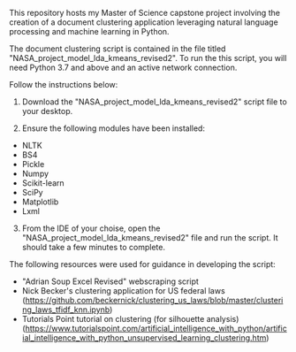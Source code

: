 This repository hosts my Master of Science capstone project involving the creation of a document clustering application leveraging natural language processing and machine learning in Python.

The document clustering script is contained in the file titled "NASA_project_model_lda_kmeans_revised2". To run the this script, you will need Python 3.7 and above and an active network connection. 

Follow the instructions below:

1) Download the "NASA_project_model_lda_kmeans_revised2" script file to your desktop.

2) Ensure the following modules have been installed:

- NLTK
- BS4
- Pickle
- Numpy
- Scikit-learn
- SciPy
- Matplotlib
- Lxml

3) From the IDE of your choise, open the "NASA_project_model_lda_kmeans_revised2" file and run the script. It should take a few minutes to complete.

The following resources were used for guidance in developing the script:

- "Adrian Soup Excel Revised" webscraping script
- Nick Becker's clustering application for US federal laws (https://github.com/beckernick/clustering_us_laws/blob/master/clustering_laws_tfidf_knn.ipynb)
- Tutorials Point tutorial on clustering (for silhouette analysis) (https://www.tutorialspoint.com/artificial_intelligence_with_python/artificial_intelligence_with_python_unsupervised_learning_clustering.htm)




